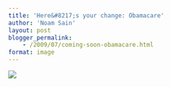 ```yaml
---
title: 'Here&#8217;s your change: Obamacare'
author: 'Noam Sain'
layout: post
blogger_permalink:
    - /2009/07/coming-soon-obamacare.html
format: image
---
```


[![](http://1.bp.blogspot.com/_8aN4krk1nsk/SmDu-5ND-II/AAAAAAAAAOg/euQIU1LiJIU/s400/ATT00000.jpg)](http://1.bp.blogspot.com/_8aN4krk1nsk/SmDu-5ND-II/AAAAAAAAAOg/euQIU1LiJIU/s1600-h/ATT00000.jpg)